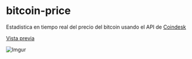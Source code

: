 # bitcoin-price

Estadistica en tiempo real del precio del bitcoin usando el API de [Coindesk](https://www.coindesk.com/)

[Vista previa](https://wisus-bitcoin-price.netlify.app/)

![Imgur](https://i.imgur.com/kvkPo3u.png "Home")

